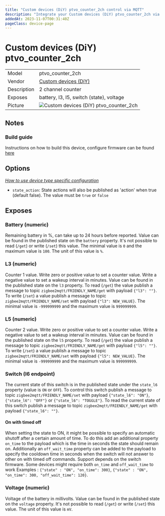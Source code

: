 ```yaml
---
title: "Custom devices (DiY) ptvo_counter_2ch control via MQTT"
description: "Integrate your Custom devices (DiY) ptvo_counter_2ch via Zigbee2MQTT with whatever smart home infrastructure you are using without the vendor's bridge or gateway."
addedAt: 2023-11-07T00:31:40Z
pageClass: device-page
---
```


<!-- !!!! -->
<!-- ATTENTION: This file is auto-generated through docgen! -->
<!-- You can only edit the "Notes"-Section between the two comment lines "Notes BEGIN" and "Notes END". -->
<!-- Do not use h1 or h2 heading within "## Notes"-Section. -->
<!-- !!!! -->

# Custom devices (DiY) ptvo_counter_2ch

|     |     |
|-----|-----|
| Model | ptvo_counter_2ch  |
| Vendor  | [Custom devices (DiY)](/supported-devices/#v=Custom%20devices%20(DiY))  |
| Description | 2 channel counter |
| Exposes | battery, l3, l5, switch (state), voltage |
| Picture | ![Custom devices (DiY) ptvo_counter_2ch](https://www.zigbee2mqtt.io/images/devices/ptvo_counter_2ch.png) |


<!-- Notes BEGIN: You can edit here. Add "## Notes" headline if not already present. -->
## Notes


### Build guide
Instructions on how to build this device, configure firmware can be found [here](https://dzen.ru/a/ZUnKTY3_Dkue45gb)
<!-- Notes END: Do not edit below this line -->



## Options
*[How to use device type specific configuration](../guide/configuration/devices-groups.md#specific-device-options)*

* `state_action`: State actions will also be published as 'action' when true (default false). The value must be `true` or `false`


## Exposes

### Battery (numeric)
Remaining battery in %, can take up to 24 hours before reported.
Value can be found in the published state on the `battery` property.
It's not possible to read (`/get`) or write (`/set`) this value.
The minimal value is `0` and the maximum value is `100`.
The unit of this value is `%`.

### L3 (numeric)
Counter 1 value. Write zero or positive value to set a counter value. Write a negative value to set a wakeup interval in minutes.
Value can be found in the published state on the `l3` property.
To read (`/get`) the value publish a message to topic `zigbee2mqtt/FRIENDLY_NAME/get` with payload `{"l3": ""}`.
To write (`/set`) a value publish a message to topic `zigbee2mqtt/FRIENDLY_NAME/set` with payload `{"l3": NEW_VALUE}`.
The minimal value is `-999999999` and the maximum value is `999999999`.

### L5 (numeric)
Counter 2 value. Write zero or positive value to set a counter value. Write a negative value to set a wakeup interval in minutes.
Value can be found in the published state on the `l5` property.
To read (`/get`) the value publish a message to topic `zigbee2mqtt/FRIENDLY_NAME/get` with payload `{"l5": ""}`.
To write (`/set`) a value publish a message to topic `zigbee2mqtt/FRIENDLY_NAME/set` with payload `{"l5": NEW_VALUE}`.
The minimal value is `-999999999` and the maximum value is `999999999`.

### Switch (l6 endpoint)
The current state of this switch is in the published state under the `state_l6` property (value is `ON` or `OFF`).
To control this switch publish a message to topic `zigbee2mqtt/FRIENDLY_NAME/set` with payload `{"state_l6": "ON"}`, `{"state_l6": "OFF"}` or `{"state_l6": "TOGGLE"}`.
To read the current state of this switch publish a message to topic `zigbee2mqtt/FRIENDLY_NAME/get` with payload `{"state_l6": ""}`.

#### On with timed off
When setting the state to ON, it might be possible to specify an automatic shutoff after a certain amount of time. To do this add an additional property `on_time` to the payload which is the time in seconds the state should remain on.
Additionally an `off_wait_time` property can be added to the payload to specify the cooldown time in seconds when the switch will not answer to other on with timed off commands.
Support depends on the switch firmware. Some devices might require both `on_time` and `off_wait_time` to work
Examples : `{"state" : "ON", "on_time": 300}`, `{"state" : "ON", "on_time": 300, "off_wait_time": 120}`.

### Voltage (numeric)
Voltage of the battery in millivolts.
Value can be found in the published state on the `voltage` property.
It's not possible to read (`/get`) or write (`/set`) this value.
The unit of this value is `mV`.

